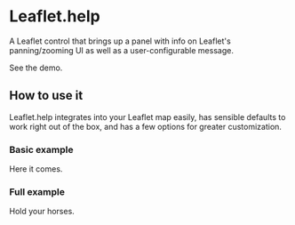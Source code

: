 # Leaflet.help

A Leaflet control that brings up a panel with info on Leaflet's panning/zooming UI as well as a user-configurable message. 

See the demo.

## How to use it

Leaflet.help integrates into your Leaflet map easily, has sensible defaults to work right out of the box, and has a few options for greater customization.

### Basic example

Here it comes.

### Full example

Hold your horses.
